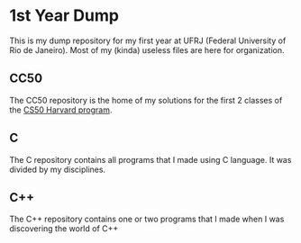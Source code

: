 # 1st Year Dump

This is my dump repository for my first year at UFRJ (Federal University of Rio de Janeiro). Most of my (kinda) useless files are here for organization.

## CC50
The CC50 repository is the home of my solutions for the first 2 classes of the [CS50 Harvard program](https://www.youtube.com/@cs50).

## C
The C repository contains all programs that I made using C language. It was divided by my disciplines.

## C++
The C++ repository contains one or two programs that I made when I was discovering the world of C++
